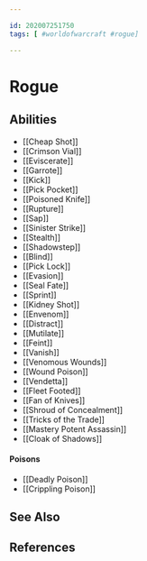 ```yaml
---

id: 202007251750
tags: [ #worldofwarcraft #rogue]

---
```


# Rogue

## Abilities
- [[Cheap Shot]]
- [[Crimson Vial]]
- [[Eviscerate]]
- [[Garrote]]
- [[Kick]]
- [[Pick Pocket]]
- [[Poisoned Knife]]
- [[Rupture]]
- [[Sap]]
- [[Sinister Strike]]
- [[Stealth]]
- [[Shadowstep]]
- [[Blind]]
- [[Pick Lock]]
- [[Evasion]]
- [[Seal Fate]]
- [[Sprint]]
- [[Kidney Shot]]
- [[Envenom]]
- [[Distract]]
- [[Mutilate]]
- [[Feint]]
- [[Vanish]]
- [[Venomous Wounds]]
- [[Wound Poison]]
- [[Vendetta]]
- [[Fleet Footed]]
- [[Fan of Knives]]
- [[Shroud of Concealment]]
- [[Tricks of the Trade]]
- [[Mastery Potent Assassin]]
- [[Cloak of Shadows]]
#### Poisons
- [[Deadly Poison]]
- [[Crippling Poison]]


## See Also


## References

